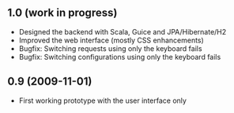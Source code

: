 ## 1.0 (work in progress)

* Designed the backend with Scala, Guice and JPA/Hibernate/H2
* Improved the web interface (mostly CSS enhancements)
* Bugfix: Switching requests using only the keyboard fails
* Bugfix: Switching configurations using only the keyboard fails

## 0.9 (2009-11-01)

* First working prototype with the user interface only